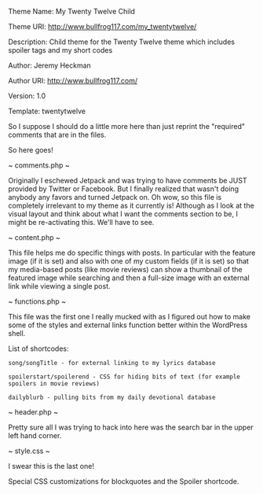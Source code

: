 Theme Name:     My Twenty Twelve Child

Theme URI:      http://www.bullfrog117.com/my_twentytwelve/

Description:    Child theme for the Twenty Twelve theme which includes spoiler tags and my short codes

Author:         Jeremy Heckman

Author URI:     http://www.bullfrog117.com/

Version:        1.0

Template:       twentytwelve


So I suppose I should do a little more here than just reprint the "required" comments that are in the files. 

So here goes! 


~ comments.php ~

Originally I eschewed Jetpack and was trying to have comments be JUST provided by Twitter or Facebook. But I finally realized that wasn't doing anybody any favors and turned Jetpack on. Oh wow, so this file is completely irrelevant to my theme as it currently is! Although as I look at the visual layout and think about what I want the comments section to be, I might be re-activating this. We'll have to see.  


~ content.php ~

This file helps me do specific things with posts. In particular with the feature image (if it is set) and also with one of my custom fields (if it is set) so that my media-based posts (like movie reviews) can show a thumbnail of the featured image while searching and then a full-size image with an external link while viewing a single post. 


~ functions.php ~

This file was the first one I really mucked with as I figured out how to make some of the styles and external links function better within the WordPress shell. 

List of shortcodes: 

	song/songTitle - for external linking to my lyrics database

	spoilerstart/spoilerend - CSS for hiding bits of text (for example spoilers in movie reviews)

	dailyblurb - pulling bits from my daily devotional database


~ header.php ~

Pretty sure all I was trying to hack into here was the search bar in the upper left hand corner. 


~ style.css ~

I swear this is the last one! 

Special CSS customizations for blockquotes and the Spoiler shortcode.  
